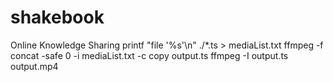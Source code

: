# shakebook
Online Knowledge Sharing
printf "file '%s'\n" ./*.ts > mediaList.txt
 ffmpeg -f concat -safe 0 -i mediaList.txt -c copy output.ts
ffmpeg -I output.ts output.mp4
